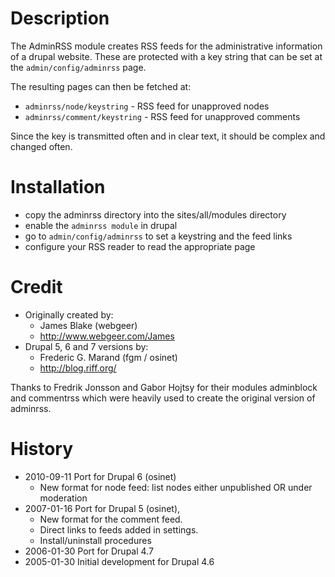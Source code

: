 
# Description

The AdminRSS module creates RSS feeds for the administrative information
of a drupal website. These are protected with a key string that can be set at
the `admin/config/adminrss` page.

The resulting pages can then be fetched at:

- `adminrss/node/keystring`  - RSS feed for unapproved nodes
- `adminrss/comment/keystring` - RSS feed for unapproved comments

Since the key is transmitted often and in clear text, it should be complex and 
changed often.

# Installation

- copy the adminrss directory into the sites/all/modules directory
- enable the `adminrss module` in drupal
- go to `admin/config/adminrss` to set a keystring and the feed links
- configure your RSS reader to read the appropriate page

# Credit

- Originally created by:
    - James Blake (webgeer)
    - http://www.webgeer.com/James
- Drupal 5, 6 and 7 versions by:
    - Frederic G. Marand (fgm / osinet)
    - http://blog.riff.org/

Thanks to Fredrik Jonsson and Gabor Hojtsy for their modules adminblock and
commentrss which were heavily used to create the original version of adminrss.

# History

- 2010-09-11 Port for Drupal 6 (osinet)
    - New format for node feed: list nodes either unpublished OR under moderation
- 2007-01-16 Port for Drupal 5 (osinet),
    - New format for the comment feed.
    - Direct links to feeds added in settings.
    - Install/uninstall procedures
- 2006-01-30 Port for Drupal 4.7
- 2005-01-30 Initial development for Drupal 4.6
